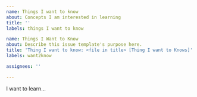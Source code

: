 ```yaml
---
name: Things I want to know
about: Concepts I am interested in learning
title: ''
labels: things I want to know

name: Things I Want to Know
about: Describe this issue template's purpose here.
title: 'Thing I want to know: <file in title> [Thing I want to Knows]'
labels: want2know

assignees: ''

---
```


I want to learn...

